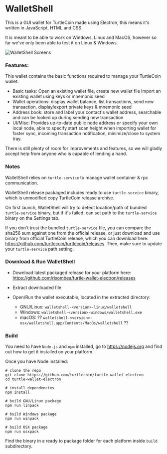 # WalletShell

This is a GUI wallet for TurtleCoin made using Electron, this means it's written in JavaScript, HTML and CSS. 

It is meant to be able to work on Windows, Linux and MacOS, however so far we've only been able to test it on Linux &amp; Windows.

![WalletShell Screens](https://raw.githubusercontent.com/rixombea/turtle-wallet-electron/wssx/sc/wssc.gif "WalletShell Screens")

### Features:
This wallet contains the basic functions required to manage your TurtleCoin wallet:
  * Basic tasks: Open an existing wallet file, create new wallet file Import an existing wallet using keys or mnemonic seed
  * Wallet operations: display wallet balance, list transactions, send new transaction, display/export private keys &amp; mnemonic seed
  * Address book: store and label your contact's wallet address, searchable and can be looked up during sending new transaction
  * UI/Misc: Provides up-to-date public node address or specify your own local node, able to specify start scan height when importing wallet for faster sync, incoming transaction notification, minimize/close to system tray.

There is still plenty of room for improvements and features, so we will gladly accept help from anyone who is capable of lending a hand.

### Notes

WalletShell relies on `turtle-service` to manage wallet container &amp; rpc communication.

WalletShell release packaged includes ready to use `turtle-service` binary, which is unmodified copy TurtleCoin release archive.

On first launch, WalletShell will try to detect location/path of bundled `turtle-service` binary, but if it's failed, can set path to the `turtle-service` binary on the Settings tab.

If you don't trust the bundled `turtle-service` file, you can compare the sha256 sum against one from the official release, or just download and use binary from official TurtleCoin release, which you can download here: https://github.com/turtlecoin/turtlecoin/releases. Then,  make sure to update your `turtle-service` path setting.

### Download &amp; Run WalletShell

* Download latest packaged release for your platform here: https://github.com/rixombea/turtle-wallet-electron/releases

* Extract downloaded file
* Open/Run the wallet executable, located in the extracted directory:  
  * GNU/Linux: `walletshell-<version>-linux/walletshell`
  * Windows: `walletshell-<version>-windows/walletshell.exe`
  * macOS: ?? `walletshell-<version>-osx/walletshell.app/Contents/MacOs/walletshell` ??


### Build
You need to have `Node.js` and `npm` installed, go to https://nodejs.org and find out how to get it installed on your platform.

Once you have Node installed:
```
# clone the repo
git clone https://github.com/turtlecoin/turtle-wallet-electron
cd turtle-wallet-electron

# install dependencies
npm install

# build GNU/Linux package
npm run linpack

# build Windows package
npm run winpack

# build OSX package
npm run osxpack
```

Find the binary in a ready to package folder for each platform inside `build` subdirectory.


